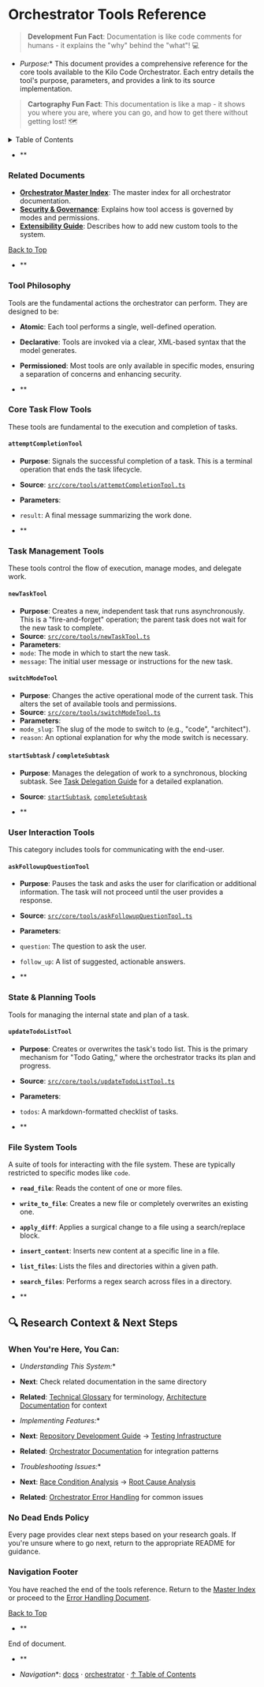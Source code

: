 # Orchestrator Tools Reference

> **Development Fun Fact**: Documentation is like code comments for humans - it explains the "why" behind the "what"! 💻

- *Purpose:** This document provides a comprehensive reference for the core tools available to the
Kilo Code Orchestrator. Each entry details the tool's purpose, parameters, and provides a link to
its source implementation.

> **Cartography Fun Fact**: This documentation is like a map - it shows you where you are, where you
> can go, and how to get there without getting lost! 🗺️

<details>
<summary>Table of Contents</summary>
- [1. Related Documents](#related-documents)
- [2. Tool Philosophy](#tool-philosophy)
- [3. Core Task Flow Tools](#core-task-flow-tools)
- [4. Task Management Tools](#task-management-tools)
- [5. User Interaction Tools](#user-interaction-tools)
- [6. State & Planning Tools](#state--planning-tools)
- [7. File System Tools](#file-system-tools)
- [8. Navigation Footer](#navigation-footer)

</details>

- **

### Related Documents

<a id="related-documents"></a>

- **[Orchestrator Master Index](ORCHESTRATOR_INDEX.md)**: The master index for all orchestrator
  documentation.
- **[Security & Governance](ORCHESTRATOR_SECURITY_GOVERNANCE.md)**: Explains how tool
  access is governed by modes and permissions.
- **[Extensibility Guide](ORCHESTRATOR_EXTENSIBILITY.md)**: Describes how to add new
  custom tools to the system.

[Back to Top](#orchestrator-tools-reference)

- **

### Tool Philosophy

<a id="tool-philosophy"></a>

Tools are the fundamental actions the orchestrator can perform. They are designed to be:

- **Atomic**: Each tool performs a single, well-defined operation.
- **Declarative**: Tools are invoked via a clear, XML-based syntax that the model generates.
- **Permissioned**: Most tools are only available in specific modes, ensuring a separation of
  concerns and enhancing security.

- **

### Core Task Flow Tools

<a id="core-task-flow-tools"></a>

These tools are fundamental to the execution and completion of tasks.

#### `attemptCompletionTool`

- **Purpose**: Signals the successful completion of a task. This is a terminal operation that ends
  the task lifecycle.
- **Source**: [`src/core/tools/attemptCompletionTool.ts`](/src/core/tools/attemptCompletionTool.ts#L35)
- **Parameters**:
- `result`: A final message summarizing the work done.

- **

### Task Management Tools

<a id="task-management-tools"></a>

These tools control the flow of execution, manage modes, and delegate work.

#### `newTaskTool`

- **Purpose**: Creates a new, independent task that runs asynchronously. This is a "fire-and-forget"
  operation; the parent task does not wait for the new task to complete.
- **Source**: [`src/core/tools/newTaskTool.ts`](/src/core/tools/attemptCompletionTool.ts#L14)
- **Parameters**:
- `mode`: The mode in which to start the new task.
- `message`: The initial user message or instructions for the new task.

#### `switchModeTool`

- **Purpose**: Changes the active operational mode of the current task. This alters the set of
  available tools and permissions.
- **Source**: [`src/core/tools/switchModeTool.ts`](/src/core/tools/attemptCompletionTool.ts#L8)
- **Parameters**:
- `mode_slug`: The slug of the mode to switch to (e.g., "code", "architect").
- `reason`: An optional explanation for why the mode switch is necessary.

#### `startSubtask` / `completeSubtask`

- **Purpose**: Manages the delegation of work to a synchronous, blocking subtask. See
  [Task Delegation Guide](ORCHESTRATOR_TASK_DELEGATION.md) for a detailed explanation.
- **Source**: [`startSubtask`](/src/core/tools/attemptCompletionTool.ts#L1628),
  [`completeSubtask`](/src/core/tools/attemptCompletionTool.ts#L1669)

- **

### User Interaction Tools

<a id="user-interaction-tools"></a>

This category includes tools for communicating with the end-user.

#### `askFollowupQuestionTool`

- **Purpose**: Pauses the task and asks the user for clarification or additional information. The
  task will not proceed until the user provides a response.
- **Source**: [`src/core/tools/askFollowupQuestionTool.ts`](/src/core/tools/attemptCompletionTool.ts#L6)
- **Parameters**:
- `question`: The question to ask the user.
- `follow_up`: A list of suggested, actionable answers.

- **

### State & Planning Tools

<a id="state-planning-tools"></a>

Tools for managing the internal state and plan of a task.

#### `updateTodoListTool`

- **Purpose**: Creates or overwrites the task's todo list. This is the primary mechanism for "Todo
  Gating," where the orchestrator tracks its plan and progress.
- **Source**: [`src/core/tools/updateTodoListTool.ts`](/src/core/tools/attemptCompletionTool.ts#L156)
- **Parameters**:
- `todos`: A markdown-formatted checklist of tasks.

- **

### File System Tools

<a id="file-system-tools"></a>

A suite of tools for interacting with the file system. These are typically restricted to specific
modes like `code`.

- **`read_file`**: Reads the content of one or more files.
- **`write_to_file`**: Creates a new file or completely overwrites an existing one.
- **`apply_diff`**: Applies a surgical change to a file using a search/replace block.
- **`insert_content`**: Inserts new content at a specific line in a file.
- **`list_files`**: Lists the files and directories within a given path.
- **`search_files`**: Performs a regex search across files in a directory.

- **

## 🔍 Research Context & Next Steps

### When You're Here, You Can:

- *Understanding This System:**

- **Next**: Check related documentation in the same directory
- **Related**: [Technical Glossary](../../GLOSSARY.md) for terminology,
  [Architecture Documentation](../architecture/README.md) for context

- *Implementing Features:**

- **Next**: [Repository Development Guide](../architecture/repository/DEVELOPMENT_GUIDE.md) →
  [Testing Infrastructure](../architecture/repository/TESTING_INFRASTRUCTURE.md)
- **Related**: [Orchestrator Documentation](../orchestrator/README.md) for integration patterns

- *Troubleshooting Issues:**

- **Next**: [Race Condition Analysis](../architecture/race-condition/README.md) →
  [Root Cause Analysis](../architecture/race-condition/ROOT_CAUSE_ANALYSIS.md)
- **Related**: [Orchestrator Error Handling](../orchestrator/ORCHESTRATOR_ERROR_HANDLING.md) for
  common issues

### No Dead Ends Policy

Every page provides clear next steps based on your research goals. If you're unsure where to go
next, return to the appropriate README for guidance.

### Navigation Footer

<a id="navigation-footer"></a>

You have reached the end of the tools reference. Return to the [Master Index](ORCHESTRATOR_INDEX.md)
or proceed to the [Error Handling Document](ORCHESTRATOR_ERROR_HANDLING.md).

[Back to Top](#orchestrator-tools-reference)

- **

End of document.

- **

- *Navigation**: [docs](../) · [orchestrator](../orchestrator/) ·
[↑ Table of Contents](#orchestrator-tools-reference)
